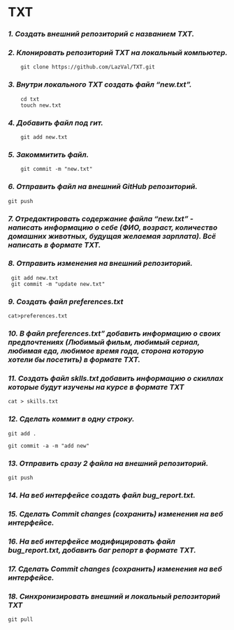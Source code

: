 # TXT
### _1. Создать внешний репозиторий c названием TXT._
### _2. Клонировать репозиторий TXT на локальный компьютер._
```
    git clone https://github.com/LazVal/TXT.git
```
### _3. Внутри локального TXT создать файл “new.txt”._
```
    cd txt
    touch new.txt
```
### _4. Добавить файл под гит._
```
    git add new.txt
```
### _5. Закоммитить файл._
```
    git commit -m "new.txt"
```
### _6. Отправить файл на внешний GitHub репозиторий._
    
    git push

### _7. Отредактировать содержание файла “new.txt” - написать информацию о себе (ФИО, возраст, количество домашних животных, будущая желаемая зарплата). Всё написать в формате TXT._
### _8. Отправить изменения на внешний репозиторий._
     
     git add new.txt
     git commit -m "update new.txt"

### _9. Создать файл preferences.txt_
    
    cat>preferences.txt

### _10. В файл preferences.txt” добавить информацию о своих предпочтениях (Любимый фильм, любимый сериал, любимая еда, любимое время года, сторона которую хотели бы посетить) в формате TXT._

### _11. Создать файл sklls.txt добавить информацию о скиллах которые будут изучены на курсе в формате TXT_
    
    cat > skills.txt

### _12. Сделать коммит в одну строку._
    
    git add . 
    
    git commit -a -m "add new"

### _13. Отправить сразу 2 файла на внешний репозиторий._
    
    git push
### _14. На веб интерфейсе создать файл bug_report.txt._
### _15. Сделать Commit changes (сохранить) изменения на веб интерфейсе._
### _16. На веб интерфейсе модифицировать файл bug_report.txt, добавить баг репорт в формате TXT._
### _17. Сделать Commit changes (сохранить) изменения на веб интерфейсе._
### _18. Синхронизировать внешний и локальный репозиторий TXT_
    
    git pull
